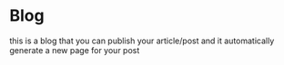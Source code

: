 # Blog
this is a blog that you can publish your article/post and it automatically generate a new page for your post
